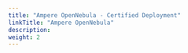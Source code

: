 ```yaml
---
title: "Ampere OpenNebula - Certified Deployment"
linkTitle: "Ampere OpenNebula"
description: 
weight: 2
---
```

